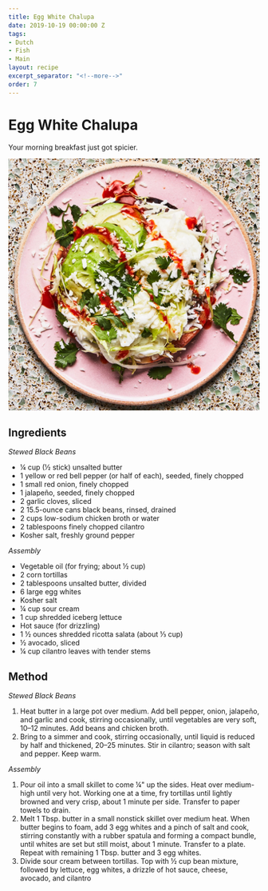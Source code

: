 ```yaml
---
title: Egg White Chalupa
date: 2019-10-19 00:00:00 Z
tags:
- Dutch
- Fish
- Main
layout: recipe
excerpt_separator: "<!--more-->"
order: 7
---
```


# Egg White Chalupa

Your morning breakfast just got spicier.

<!--more-->

[![Egg White Calupa](/_uploads/eggwhitechalupa.jpg)](/_uploads/eggwhitechalupa.jpg)

## Ingredients

_Stewed Black Beans_
- &#188;	 cup (½ stick) unsalted butter
- 1 yellow or red bell pepper (or half of each), seeded, finely chopped
- 1 small red onion, finely chopped
- 1 jalapeño, seeded, finely chopped
- 2 garlic cloves, sliced
- 2 15.5-ounce cans black beans, rinsed, drained
- 2 cups low-sodium chicken broth or water
- 2 tablespoons finely chopped cilantro
- Kosher salt, freshly ground pepper

_Assembly_
- Vegetable oil (for frying; about ½ cup)
- 2 corn tortillas
- 2 tablespoons unsalted butter, divided
- 6 large egg whites
- Kosher salt
- &#188;	cup sour cream
- 1 cup shredded iceberg lettuce
- Hot sauce (for drizzling)
- 1 &#189;	ounces shredded ricotta salata (about ⅓ cup)
- &#189;	avocado, sliced
- &#188;	cup cilantro leaves with tender stems

## Method

_Stewed Black Beans_
1. Heat butter in a large pot over medium. Add bell pepper, onion, jalapeño, and garlic and cook, stirring occasionally, until vegetables are very soft, 10–12 minutes. Add beans and chicken broth.
2. Bring to a simmer and cook, stirring occasionally, until liquid is reduced by half and thickened, 20–25 minutes. Stir in cilantro; season with salt and pepper. Keep warm.

_Assembly_
1. Pour oil into a small skillet to come ¼" up the sides. Heat over medium-high until very hot. Working one at a time, fry tortillas until lightly browned and very crisp, about 1 minute per side. Transfer to paper towels to drain.
2. Melt 1 Tbsp. butter in a small nonstick skillet over medium heat. When butter begins to foam, add 3 egg whites and a pinch of salt and cook, stirring constantly with a rubber spatula and forming a compact bundle, until whites are set but still moist, about 1 minute. Transfer to a plate. Repeat with remaining 1 Tbsp. butter and 3 egg whites.
3. Divide sour cream between tortillas. Top with ½ cup bean mixture, followed by lettuce, egg whites, a drizzle of hot sauce, cheese, avocado, and cilantro
